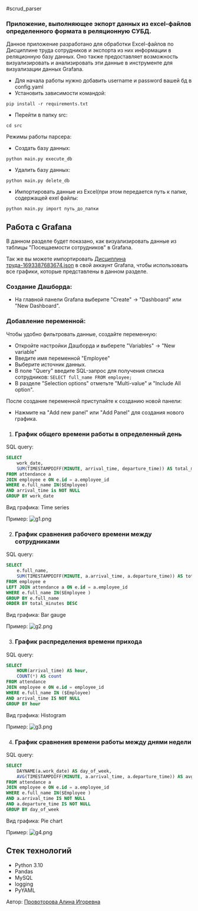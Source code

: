 #scrud_parser

### Приложение, выполняющее экпорт данных из excel-файлов определенного формата в реляционную СУБД.

Данное приложение разработано для обработки Excel-файлов по Дисциплине труда сотрудников и экспорта из них информации в реляционную базу данных. Оно также предоставляет возможность визуализировать и анализировать эти данные в инструменте для визуализации данных Grafana.

- Для начала работы нужно добавить username и password вашей бд в config.yaml
- Установить зависимости командой:
```commandline
pip install -r requirements.txt
```
- Перейти в папку src:
```commandline
cd src
```
Режимы работы парсера:
- Создать базу данных:
```commandline
python main.py execute_db
```
- Удалить базу данных:
```commandline
python main.py delete_db
```
- Импортировать данные из Excel(при этом передается путь к папке, содержащей exel файлы:
```commandline
python main.py import путь_до_папки          
```
## Работа с Grafana

В данном разделе будет показано, как визуализировать данные из таблицы "Посещаемости сотрудников" в Grafana.

Так же вы можете импортировать [Дисциплина труда-1693387683674.json](%D0%94%D0%B8%D1%81%D1%86%D0%B8%D0%BF%D0%BB%D0%B8%D0%BD%D0%B0%20%D1%82%D1%80%D1%83%D0%B4%D0%B0-1693387683674.json) в свой аккаунт Grafana, чтобы использовать все графики, которые представлены в данном разделе.

### Создание Дашборда:
- На главной панели Grafana выберите "Create" -> "Dashboard" или "New Dashboard".
### Добавление переменной:
   Чтобы удобно фильтровать данные, создайте переменную:
 - Откройте настройки Дашборда и выберете "Variables" -> "New variable"
 - Введите имя переменной "Employee"
 - Выберите источник данных.
 - В поле "Query" введите SQL-запрос для получения списка сотрудников: `SELECT full_name FROM employee;`
 - В разделе "Selection options" отметьте "Multi-value" и "Include All option".

После создание переменной приступайте к созданию новой панели:
- Нажмите на "Add new panel" или "Add Panel" для создания нового графика.

1. ### График общего времени работы в определенный день
SQL query:
```sql
SELECT 
    work_date, 
    SUM(TIMESTAMPDIFF(MINUTE, arrival_time, departure_time)) AS total_minutes
FROM attendance a
JOIN employee e ON e.id = a.employee_id
WHERE e.full_name IN($Employee) 
AND arrival_time is NOT NULL
GROUP BY work_date
```
Вид графика: Time series

Пример:
![g1.png](images/g1.png)

2. ### График сравнения рабочего времени между сотрудниками
SQL query:
```sql
SELECT 
    e.full_name, 
    SUM(TIMESTAMPDIFF(MINUTE, a.arrival_time, a.departure_time)) AS total_minutes
FROM employee e
LEFT JOIN attendance a ON e.id = a.employee_id
WHERE e.full_name IN($Employee )
GROUP BY e.full_name
ORDER BY total_minutes DESC
```
Вид графика: Bar gauge

Пример:
![g2.png](images/g2.png)

3. ### График распределения времени прихода
SQL query:
```sql
SELECT 
    HOUR(arrival_time) AS hour, 
    COUNT(*) AS count
FROM attendance
JOIN employee e ON e.id = employee_id
WHERE e.full_name IN ($Employee)  
AND arrival_time IS NOT NULL
GROUP BY hour
```
Вид графика: Histogram

Пример:
![g3.png](images/g3.png)

4. ### График сравнения времени работы между днями недели
SQL query:
```sql
SELECT 
    DAYNAME(a.work_date) AS day_of_week,
    AVG(TIMESTAMPDIFF(MINUTE, a.arrival_time, a.departure_time)) AS avg_work_duration_minutes
FROM attendance a
JOIN employee e ON e.id = a.employee_id
WHERE e.full_name IN($Employee ) 
AND a.arrival_time IS NOT NULL 
AND a.departure_time IS NOT NULL
GROUP BY day_of_week
```
Вид графика: Pie chart

Пример:
![g4.png](images/g4.png)

## Стек технологий
- Python 3.10
- Pandas
- MySQL
- logging
- PyYAML

Автор: [Провоторова Алина Игоревна](https://t.me/alinamalina998)

